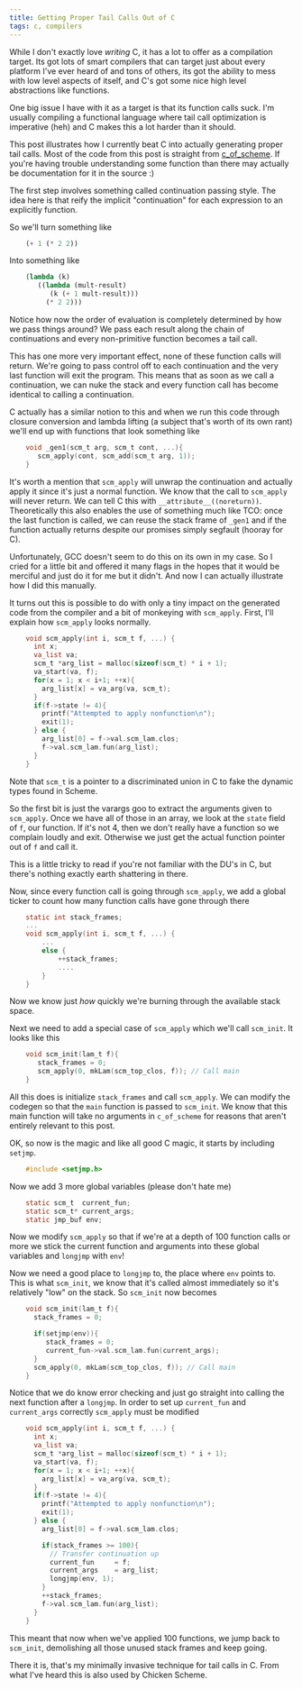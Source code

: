 ```yaml
---
title: Getting Proper Tail Calls Out of C
tags: c, compilers
---
```


While I don't exactly love *writing* C, it has
a lot to offer as a compilation target. Its got lots
of smart compilers that can target just about every platform
I've ever heard of and tons of others, its got the ability
to mess with low level aspects of itself, and C's got some nice
high level abstractions like functions.

One big issue I have with it as a target is that its function calls suck.
I'm usually compiling a functional language where tail call optimization is
imperative (heh) and C makes this a lot harder than it should.

This post illustrates how I currently beat C into actually generating proper
tail calls. Most of the code from this post is straight from [c_of_scheme](http://www.bitbucket.org/jozefg/c_of_scheme). If
you're having trouble understanding some function than there may actually be documentation for
it in the source :)

The first step involves something called continuation passing style. The idea here
is that reify the implicit "continuation" for each expression to an explicitly function.

So we'll turn something like

``` scheme
    (+ 1 (* 2 2))
```

Into something like

``` scheme
    (lambda (k)
       ((lambda (mult-result)
          (k (+ 1 mult-result)))
         (* 2 2)))
```

Notice how now the order of evaluation is completely determined by how we pass things around?
We pass each result along the chain of continuations and every non-primitive function becomes
a tail call.

This has one more very important effect, none of these function calls will return. We're going
to pass control off to each continuation and the very last function will exit the program. This
means that as soon as we call a continuation, we can nuke the stack and every function call has
become identical to calling a continuation.

C actually has a similar notion to this and when we run this code through closure conversion
and lambda lifting (a subject that's worth of its own rant) we'll end up with functions that look
something like

``` c
    void _gen1(scm_t arg, scm_t cont, ...){
       scm_apply(cont, scm_add(scm_t arg, 1));
    }
```

It's worth a mention that `scm_apply` will unwrap the continuation and actually apply it since it's
just a normal function. We know that the call to `scm_apply` will never return. We can tell
C this with `__attribute__((noreturn))`. Theoretically this also enables the
use of something much like TCO: once the last function is called, we can reuse
the stack frame of `_gen1` and if the function actually returns despite our promises
simply segfault (hooray for C).

Unfortunately, GCC doesn't seem to do this on its own in my case. So I cried for a little
bit and offered it many flags in the hopes that it would be merciful and just do it for
me but it didn't. And now I can actually illustrate how I did this manually.

It turns out this is possible to do with only a tiny impact on the generated code from
the compiler and a bit of monkeying with `scm_apply`. First, I'll explain how `scm_apply`
looks normally.

``` c
    void scm_apply(int i, scm_t f, ...) {
      int x;
      va_list va;
      scm_t *arg_list = malloc(sizeof(scm_t) * i + 1);
      va_start(va, f);
      for(x = 1; x < i+1; ++x){
        arg_list[x] = va_arg(va, scm_t);
      }
      if(f->state != 4){
        printf("Attempted to apply nonfunction\n");
        exit(1);
      } else {
        arg_list[0] = f->val.scm_lam.clos;
        f->val.scm_lam.fun(arg_list);
      }
    }
```

Note that `scm_t` is a pointer to a discriminated union in C
to fake the dynamic types found in Scheme.

So the first bit is just the varargs goo to extract the
arguments given to `scm_apply`. Once we have all of those
in an array, we look at the `state` field of `f`, our function.
If it's not 4, then we don't really have a function so we complain
loudly and exit.
Otherwise we just get the actual function pointer out of `f` and call it.

This is a little tricky to read if you're not familiar with the DU's in C,
but there's nothing exactly earth shattering in there.

Now, since every function call is going through `scm_apply`, we add a global
ticker to count how many function calls have gone through there

``` c
    static int stack_frames;
    ...
    void scm_apply(int i, scm_t f, ...) {
        ...
        else {
            ++stack_frames;
            ....
        }
    }
```

Now we know just *how* quickly we're burning through the available stack space.

Next we need to add a special case of `scm_apply` which we'll call `scm_init`.
It looks like this

``` C
    void scm_init(lam_t f){
       stack_frames = 0;
       scm_apply(0, mkLam(scm_top_clos, f)); // Call main
    }
```

All this does is initialize `stack_frames` and call `scm_apply`. We can modify
the codegen so that the `main` function is passed to `scm_init`. We know that
this main function will take no arguments in `c_of_scheme` for reasons that aren't entirely
relevant to this post.

OK, so now is the magic and like all good C magic, it starts by including `setjmp`.

``` c
    #include <setjmp.h>
```

Now we add 3 more global variables (please don't hate me)

``` c
    static scm_t  current_fun;
    static scm_t* current_args;
    static jmp_buf env;
```

Now we modify `scm_apply` so that if we're at a depth of 100 function calls or more
we stick the current function and arguments into these global variables and `longjmp` with
`env`!

Now we need a good place to `longjmp` to, the place where `env` points to. This is what `scm_init`,
we know that it's called almost immediately so it's relatively "low" on the stack. So `scm_init`
now becomes

``` c
    void scm_init(lam_t f){
      stack_frames = 0;

      if(setjmp(env)){
         stack_frames = 0;
         current_fun->val.scm_lam.fun(current_args);
      }
      scm_apply(0, mkLam(scm_top_clos, f)); // Call main
    }
```

Notice that we do know error checking and just go straight into calling the next function
after a `longjmp`. In order to set up `current_fun` and `current_args` correctly `scm_apply`
must be modified

``` c
    void scm_apply(int i, scm_t f, ...) {
      int x;
      va_list va;
      scm_t *arg_list = malloc(sizeof(scm_t) * i + 1);
      va_start(va, f);
      for(x = 1; x < i+1; ++x){
        arg_list[x] = va_arg(va, scm_t);
      }
      if(f->state != 4){
        printf("Attempted to apply nonfunction\n");
        exit(1);
      } else {
        arg_list[0] = f->val.scm_lam.clos;

        if(stack_frames >= 100){
          // Transfer continuation up
          current_fun     = f;
          current_args    = arg_list;
          longjmp(env, 1);
        }
        ++stack_frames;
        f->val.scm_lam.fun(arg_list);
      }
    }
```

This meant that now when we've applied 100 functions, we jump back to `scm_init`, demolishing
all those unused stack frames and keep going.

There it is, that's my minimally invasive technique for tail calls in C. From what I've
heard this is also used by Chicken Scheme.
